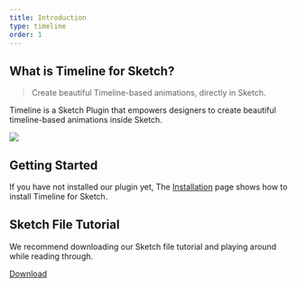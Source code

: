 ```yaml
---
title: Introduction
type: timeline
order: 1
---
```


## What is Timeline for Sketch?

> Create beautiful Timeline-based animations, directly in Sketch.

Timeline is a Sketch Plugin that empowers designers to create beautiful timeline-based animations inside Sketch. 

![](/docs/images/timeline/timeline1.gif)

## Getting Started

If you have not installed our plugin yet, The [Installation](02-installation.html) page shows how to install Timeline for Sketch. 

## Sketch File Tutorial

We recommend downloading our Sketch file tutorial and playing around while reading through.

[Download](https://cl.ly/2m2J2K3Q0I1X/download/AutoLayout-Tutorial.sketch)


